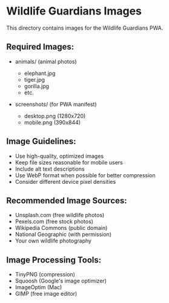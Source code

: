 # Wildlife Guardians Images

This directory contains images for the Wildlife Guardians PWA.

## Required Images:
- animals/ (animal photos)
  - elephant.jpg
  - tiger.jpg
  - gorilla.jpg
  - etc.

- screenshots/ (for PWA manifest)
  - desktop.png (1280x720)
  - mobile.png (390x844)

## Image Guidelines:
- Use high-quality, optimized images
- Keep file sizes reasonable for mobile users
- Include alt text descriptions
- Use WebP format when possible for better compression
- Consider different device pixel densities

## Recommended Image Sources:
- Unsplash.com (free wildlife photos)
- Pexels.com (free stock photos)
- Wikipedia Commons (public domain)
- National Geographic (with permission)
- Your own wildlife photography

## Image Processing Tools:
- TinyPNG (compression)
- Squoosh (Google's image optimizer)
- ImageOptim (Mac)
- GIMP (free image editor)
